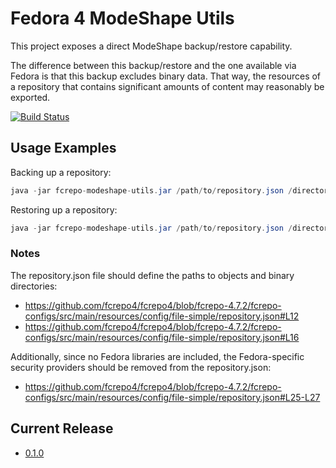 Fedora 4 ModeShape Utils
========================

This project exposes a direct ModeShape backup/restore capability.

The difference between this backup/restore and the one available via Fedora is that this backup excludes binary data. 
That way, the resources of a repository that contains significant amounts of content may reasonably be exported. 

[![Build Status](https://travis-ci.org/awoods/fcrepo-modeshape-utils.png?branch=master)](https://travis-ci.org/awoods/fcrepo-modeshape-utils)

## Usage Examples

Backing up a repository:
```java
java -jar fcrepo-modeshape-utils.jar /path/to/repository.json /directory/of/backup b
```

Restoring up a repository:
```java
java -jar fcrepo-modeshape-utils.jar /path/to/repository.json /directory/of/backup r
```

### Notes
The repository.json file should define the paths to objects and binary directories:
* https://github.com/fcrepo4/fcrepo4/blob/fcrepo-4.7.2/fcrepo-configs/src/main/resources/config/file-simple/repository.json#L12
* https://github.com/fcrepo4/fcrepo4/blob/fcrepo-4.7.2/fcrepo-configs/src/main/resources/config/file-simple/repository.json#L16

Additionally, since no Fedora libraries are included, the Fedora-specific security providers should be removed from the repository.json:
* https://github.com/fcrepo4/fcrepo4/blob/fcrepo-4.7.2/fcrepo-configs/src/main/resources/config/file-simple/repository.json#L25-L27

Current Release
---------------
* [0.1.0](https://github.com/awoods/fcrepo-modeshape-utils/releases/tag/fcrepo-modeshape-utils-0.1.0)
